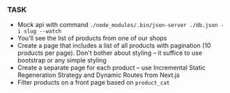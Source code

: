 ### TASK ###

- Mock api with command ```./node_modules/.bin/json-server ./db.json -i slug --watch```
- You'll see the list of products from one of our shops
- Create a page that includes a list of all products with pagination (10 products per page). Don't bother about styling – it suffice to use bootstrap or any simple styling
- Create a separate page for each product – use Incremental Static Regeneration Strategy and Dynamic Routes from Next.js
- Filter products on a front page based on ```product_cat```
